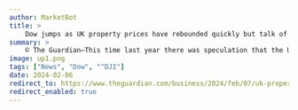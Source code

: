 ```yaml
---
author: MarketBot
title: >
    Dow jumps as UK property prices have rebounded quickly but talk of stellar rises is premature
summary: >
    © The Guardian—This time last year there was speculation that the UK was set for a property market crash. The Bank of England was raising interest rates at every meeting of its monetary policy committee and interest from potential new buyers was fading fast.
image: up1.png
tags: ["News", "Dow", "^DJI"]
date: 2024-02-06
redirect_to: https://www.theguardian.com/business/2024/feb/07/uk-property-prices-rebound-quickly-but-talk-of-stellar-rises-premature
redirect_enabled: true
---
```

